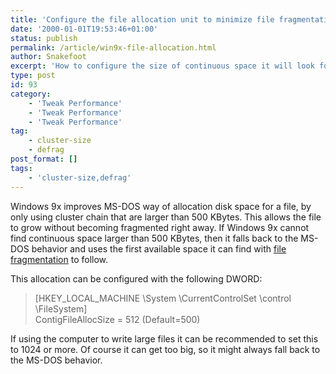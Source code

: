 ```yaml
---
title: 'Configure the file allocation unit to minimize file fragmentation.'
date: '2000-01-01T19:53:46+01:00'
status: publish
permalink: /article/win9x-file-allocation.html
author: Snakefoot
excerpt: 'How to configure the size of continuous space it will look for when performing file allocation.'
type: post
id: 93
category:
    - 'Tweak Performance'
    - 'Tweak Performance'
    - 'Tweak Performance'
tag:
    - cluster-size
    - defrag
post_format: []
tags:
    - 'cluster-size,defrag'
---
```

Windows 9x improves MS-DOS way of allocation disk space for a file, by only using cluster chain that are larger than 500 KBytes. This allows the file to grow without becoming fragmented right away. If Windows 9x cannot find continuous space larger than 500 KBytes, then it falls back to the MS-DOS behavior and uses the first available space it can find with [file fragmentation](/article/defrag-hard-disk-partition.html) to follow.  
  
 This allocation can be configured with the following DWORD:

> \[HKEY\_LOCAL\_MACHINE \\System \\CurrentControlSet \\control \\FileSystem\]  
>  ContigFileAllocSize = 512 (Default=500)

 If using the computer to write large files it can be recommended to set this to 1024 or more. Of course it can get too big, so it might always fall back to the MS-DOS behavior.